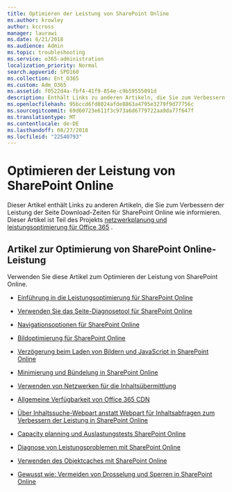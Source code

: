 ```yaml
---
title: Optimieren der Leistung von SharePoint Online
ms.author: krowley
author: kccross
manager: laurawi
ms.date: 6/21/2018
ms.audience: Admin
ms.topic: troubleshooting
ms.service: o365-administration
localization_priority: Normal
search.appverid: SPO160
ms.collection: Ent_O365
ms.custom: Adm_O365
ms.assetid: f0522d4a-fbf4-41f9-854e-c9b59555091d
description: Enthält Links zu anderen Artikeln, die Sie zum Verbessern der Leistung der Seite Download-Zeiten für SharePoint Online wie informieren.
ms.openlocfilehash: 95bccd6fd8024afde8863a4795e3279f9d77756c
ms.sourcegitcommit: 69d60723e611f3c973a6d6779722aa9da77f647f
ms.translationtype: MT
ms.contentlocale: de-DE
ms.lasthandoff: 08/27/2018
ms.locfileid: "22540793"
---
```

# <a name="tune-sharepoint-online-performance"></a>Optimieren der Leistung von SharePoint Online

Dieser Artikel enthält Links zu anderen Artikeln, die Sie zum Verbessern der Leistung der Seite Download-Zeiten für SharePoint Online wie informieren. Dieser Artikel ist Teil des Projekts [netzwerkplanung und leistungsoptimierung für Office 365](https://aka.ms/tune) .
   
## <a name="articles-about-fine-tuning-sharepoint-online-performance"></a>Artikel zur Optimierung von SharePoint Online-Leistung

Verwenden Sie diese Artikel zum Optimieren der Leistung von SharePoint Online.
  
- [Einführung in die Leistungsoptimierung für SharePoint Online](introduction-to-performance-tuning-for-sharepoint-online.md)
    
- [Verwenden Sie das Seite-Diagnosetool für SharePoint Online](page-diagnostics-for-spo.md)
    
- [Navigationsoptionen für SharePoint Online](navigation-options-for-sharepoint-online.md)
    
- [Bildoptimierung für SharePoint Online](image-optimization-for-sharepoint-online.md)
    
- [Verzögerung beim Laden von Bildern und JavaScript in SharePoint Online](delay-loading-images-and-javascript-in-sharepoint-online.md)
    
- [Minimierung und Bündelung in SharePoint Online](minification-and-bundling-in-sharepoint-online.md)
    
- [Verwenden von Netzwerken für die Inhaltsübermittlung](using-content-delivery-networks-with-sharepoint-online.md)
    
 - [Allgemeine Verfügbarkeit von Office 365 CDN](https://dev.office.com/blogs/general-availability-of-office-365-cdn)
    
- [Über Inhaltssuche-Webpart anstatt Webpart für Inhaltsabfragen zum Verbessern der Leistung in SharePoint Online](using-content-search-web-part-instead-of-content-query-web-part-to-improve-perfo.md)
    
- [Capacity planning und Auslastungstests SharePoint Online](capacity-planning-and-load-testing-sharepoint-online.md)
    
- [Diagnose von Leistungsproblemen mit SharePoint Online](diagnosing-performance-issues-with-sharepoint-online.md)
    
- [Verwenden des Objektcaches mit SharePoint Online](using-the-object-cache-with-sharepoint-online.md)
    
- [Gewusst wie: Vermeiden von Drosselung und Sperren in SharePoint Online](https://msdn.microsoft.com/en-us/library/office/dn889829.aspx)
    

